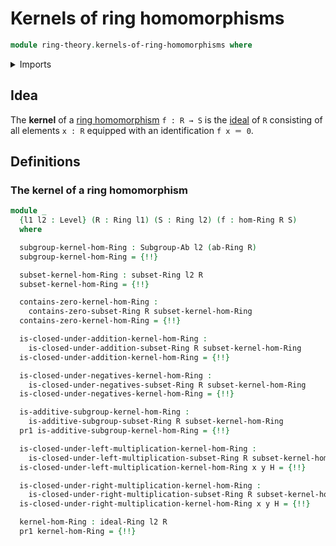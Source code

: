 # Kernels of ring homomorphisms

```agda
module ring-theory.kernels-of-ring-homomorphisms where
```

<details><summary>Imports</summary>

```agda
open import foundation.action-on-identifications-functions
open import foundation.dependent-pair-types
open import foundation.identity-types
open import foundation.universe-levels

open import group-theory.kernels-homomorphisms-groups
open import group-theory.subgroups-abelian-groups

open import ring-theory.homomorphisms-rings
open import ring-theory.ideals-rings
open import ring-theory.rings
open import ring-theory.subsets-rings
```

</details>

## Idea

The **kernel** of a [ring homomorphism](ring-theory.homomorphisms-rings.md)
`f : R → S` is the [ideal](ring-theory.ideals-rings.md) of `R` consisting of all
elements `x : R` equipped with an identification `f x ＝ 0`.

## Definitions

### The kernel of a ring homomorphism

```agda
module _
  {l1 l2 : Level} (R : Ring l1) (S : Ring l2) (f : hom-Ring R S)
  where

  subgroup-kernel-hom-Ring : Subgroup-Ab l2 (ab-Ring R)
  subgroup-kernel-hom-Ring = {!!}

  subset-kernel-hom-Ring : subset-Ring l2 R
  subset-kernel-hom-Ring = {!!}

  contains-zero-kernel-hom-Ring :
    contains-zero-subset-Ring R subset-kernel-hom-Ring
  contains-zero-kernel-hom-Ring = {!!}

  is-closed-under-addition-kernel-hom-Ring :
    is-closed-under-addition-subset-Ring R subset-kernel-hom-Ring
  is-closed-under-addition-kernel-hom-Ring = {!!}

  is-closed-under-negatives-kernel-hom-Ring :
    is-closed-under-negatives-subset-Ring R subset-kernel-hom-Ring
  is-closed-under-negatives-kernel-hom-Ring = {!!}

  is-additive-subgroup-kernel-hom-Ring :
    is-additive-subgroup-subset-Ring R subset-kernel-hom-Ring
  pr1 is-additive-subgroup-kernel-hom-Ring = {!!}

  is-closed-under-left-multiplication-kernel-hom-Ring :
    is-closed-under-left-multiplication-subset-Ring R subset-kernel-hom-Ring
  is-closed-under-left-multiplication-kernel-hom-Ring x y H = {!!}

  is-closed-under-right-multiplication-kernel-hom-Ring :
    is-closed-under-right-multiplication-subset-Ring R subset-kernel-hom-Ring
  is-closed-under-right-multiplication-kernel-hom-Ring x y H = {!!}

  kernel-hom-Ring : ideal-Ring l2 R
  pr1 kernel-hom-Ring = {!!}
```
